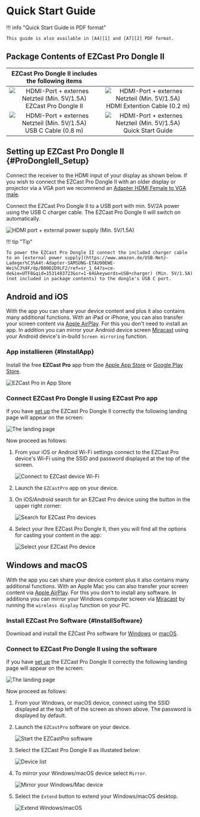 # Quick Start Guide

!!! info "Quick Start Guide in PDF format"
	
	This guide is also available in [A4][1] and [A7][2] PDF format.

  [1]: https://download.stueber.de/doc/de/ezcastpro/schnellstartanleitungen/A4_DongleII.pdf
  [2]: https://download.stueber.de/doc/de/ezcastpro/schnellstartanleitungen/A7_DongleII.pdf

## Package Contents of EZCast Pro Dongle II

| EZCast Pro Dongle II includes the following items |   |
| :----: | :----: |
| ![HDMI-Port + externes Netzteil (Min. 5V/1.5A)](/assets/img/Contents.D10.png)<br>EZCast Pro Dongle II | ![HDMI-Port + externes Netzteil (Min. 5V/1.5A)](/assets/img/Contents_HDMI.Extension.png) <br>HDMI Extention Cable (0.2 m) |
| ![HDMI-Port + externes Netzteil (Min. 5V/1.5A)](/assets/img/Contents_USBC.png)<br>USB C Cable (0.8 m) | ![HDMI-Port + externes Netzteil (Min. 5V/1.5A)](/assets/img/Contents.QSG.png)<br>Quick Start Guide |


## Setting up EZCast Pro Dongle II {#ProDongleII_Setup}

Connect the receiver to the HDMI input of your display as shown below. If you wish to connect the EZCast Pro Dongle II with an older display or projector via a VGA port we recommend an [Adapter HDMI Female to VGA male](optimize.md#female-hdmi-to-male-vga-adapter). 

Connect the EZCast Pro Dongle II to a USB port with min. 5V/2A power using the USB C charger cable. The EZCast Pro Dongle II will switch on automatically. 

![HDMI port + external power supply (Min. 5V/1.5A)](/assets/img/plugin_HDMI1.5A.jpg)

!!! tip "Tip"
    
	To power the EZCast Pro Dongle II connect the included charger cable to an [external power supply](https://www.amazon.de/USB-Netz-Ladeger%C3%A4t-Adapter-SAMSUNG-ETAU90EWE-Wei%C3%9F/dp/B00D2D9LF2/ref=sr_1_64?s=ce-de&ie=UTF8&qid=1531483723&sr=1-64&keywords=USB+charger) (Min. 5V/1.5A) (not included in package contents) to the dongle's USB C port. 

## Android and iOS

With the app you can share your device content and plus it also contains many additional functions. With an iPad or iPhone, you can also transfer your screen content via [Apple AirPlay](airplay.md). For this you don't need to install an app. In addition you can mirror your Android device screen [Miracast](miracast.md) using your Android device's in-build `Screen mirroring` function.

### App installieren {#InstallApp}

Install the free **EZCast Pro** app from the [Apple App Store](https://apps.apple.com/app/ezcast-pro/id897830705) or [Google Play Store](https://play.google.com/store/apps/details?id=com.actionsmicro.ezcastpro).

![EZCast Pro in App Store](/assets/img/EZCastProAppStore.png)

### Connect EZCast Pro Dongle II using EZCast Pro app

If you have [set up](#ProDongleII_Setup) the EZCast Pro Dongle II correctly the following landing page will appear on the screen:

![The landing page](/assets/img/ProIIDongle_landingpage.png)

Now proceed as follows:

1.  From your iOS or Android Wi-Fi settings connect to the EZCast Pro device's Wi-Fi using the SSID and password displayed at the top of the screen.

	![Connect to EZCast device Wi-Fi](/assets/img/EZCastProAppConnect_WiFi.png)

2.  Launch the `EZCastPro` app on your device.

3.  On iOS/Android search for an EZCast Pro device using the button in the upper right corner:

	![Search for EZCast Pro devices](/assets/img/Device-list.png)

4.  Select your Ihre EZCast Pro Dongle II, then you will find all the options for casting your content in the app:

    ![Select your EZCast Pro device](/assets/img/select-device.png)


## Windows and macOS

With the app you can share your device content plus it also contains many additional functions. With an Apple Mac you can also transfer your screen content via [Apple AirPlay](airplay.md). For this you don't to install any software. In additiona you can mirror your Windows computer screen via [Miracast](miracast.md) by running the `wireless display` function on your PC.

### Install EZCast Pro Software {#InstallSoftware}

Download and install the EZCast Pro software for [Windows](https://www.ezcast.com/app/ezcast/pro/windows) or [macOS](https://www.ezcast.com/app/ezcast/pro/macos).

### Connect to EZCast Pro Dongle II using the software

If you have [set up](#ProDongleII_Setup) the EZCast Pro Dongle II correctly the following landing page will appear on the screen:

![The landing page](/assets/img/ProIIDongle_landingpage.png)

Now proceed as follows:

1.  From your Windows, or macOS device, connect using the SSID displayed at the top left of the screen as shown above. The password is displayed by default.

2.  Launch the `EZCastPro` software on your device.

    ![Start the EZCastPro software](/assets/img/EZCastPro_Start_Software.png)

3.  Select the EZCast Pro Dongle II as illustated below:

    ![Device list](/assets/img/mac-windows_device-list.png)

4.  To mirror your Windows/macOS device select `Mirror`.

    ![Mirror your Windows/Mac device](/assets/img/mac-windows_mirror.png)

5.  Select the `Extend` button to extend your Windows/macOS desktop.

    ![Extend Windows/macOS](/assets/img/mac-windows_extend.png)



